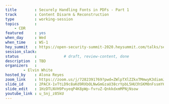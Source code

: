 ```yaml
---
title        : Securely Handling Fonts in PDFs - Part 1
track        : Content Disarm & Reconstruction
type         : working-session
topics       :
    - CDR
featured     : yes
when_day     : Wed
when_time    : WS-1
hey_summit   : https://open-security-summit-2020.heysummit.com/talks/securely-handling-fonts-in-pdfs-part-1-11pm-bst/
session_slack: 
status       :            # draft, review-content, done
description  : TBD
organizers   :
        - Elvin White
hosted_by    : Alona Reyes
zoom_link    : https://zoom.us/j/7282391769?pwd=ZWlpTXlZZkxTMmwyK3diamJIemw5UT09
slide_id     : 2PACX-1vTtLD9c8aKd9RXbOLNwGmGzaU38crYpbL5HU3hSKM0nFssmY67-AbZohOsYLZgV0Szf6STOd3w761Lg
slide_edit   : 1HzDTLNVH9PxyeqP4K8pWp-fvruZ-QnkkdxmMPNjNsow
youtube_link : u_Snj_z85kU
---
```


